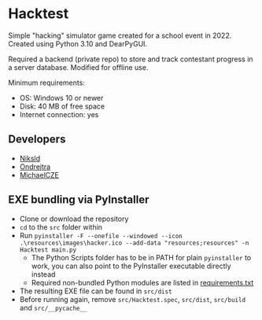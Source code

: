 # Hacktest

Simple "hacking" simulator game created for a school event in 2022. Created using Python 3.10 and DearPyGUI.

Required a backend (private repo) to store and track contestant progress in a server database. Modified for offline use.

Minimum requirements:

- OS: Windows 10 or newer
- Disk: 40 MB of free space
- Internet connection: yes

## Developers

- [Niksld](https://github.com/Niksld)
- [Ondrejtra](https://github.com/Ondrejtra)
- [MichaelCZE](https://github.com/MichaelCZE)

## EXE bundling via PyInstaller

- Clone or download the repository
- `cd` to the `src` folder within
- Run `pyinstaller -F --onefile --windowed --icon .\resources\images\hacker.ico --add-data "resources;resources" -n Hacktest main.py`
  - The Python Scripts folder has to be in PATH for plain `pyinstaller` to work, you can also point to the PyInstaller executable directly instead
  - Required non-bundled Python modules are listed in [requirements.txt](requirements.txt)
- The resulting EXE file can be found in `src/dist`
- Before running again, remove `src/Hacktest.spec`, `src/dist`, `src/build` and `src/__pycache__`
